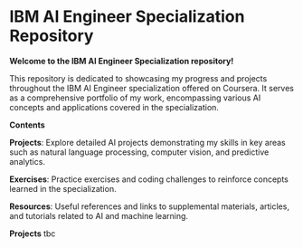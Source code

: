# IBM AI Engineer Specialization Repository


**Welcome to the IBM AI Engineer Specialization repository!**

This repository is dedicated to showcasing my progress and projects throughout the IBM AI Engineer specialization offered on Coursera. It serves as a comprehensive portfolio of my work, encompassing various AI concepts and applications covered in the specialization.

**Contents**

**Projects**: Explore detailed AI projects demonstrating my skills in key areas such as natural language processing, computer vision, and predictive analytics.

**Exercises**: Practice exercises and coding challenges to reinforce concepts learned in the specialization.

**Resources**: Useful references and links to supplemental materials, articles, and tutorials related to AI and machine learning.

**Projects**
tbc
